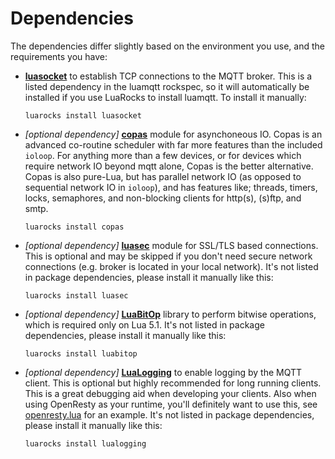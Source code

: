 # Dependencies

The dependencies differ slightly based on the environment you use, and the requirements you have:

* [**luasocket**](https://luarocks.org/modules/luasocket/luasocket) to establish TCP connections to the MQTT broker.
  This is a listed dependency in the luamqtt rockspec, so it will automatically be installed if you use LuaRocks to
  install luamqtt. To install it manually:

      luarocks install luasocket

* _[optional dependency]_ [**copas**](https://github.com/keplerproject/copas) module for asynchoneous IO. Copas is an advanced co-routine
  scheduler with far more features than the included `ioloop`. For anything more than a few devices, or for devices which
  require network IO beyond mqtt alone, Copas is the better alternative. Copas is also pure-Lua, but has parallel network
  IO (as opposed to sequential network IO in `ioloop`), and has features like; threads, timers, locks, semaphores, and
  non-blocking clients for http(s), (s)ftp, and smtp.

      luarocks install copas

* _[optional dependency]_ [**luasec**](https://github.com/brunoos/luasec) module for SSL/TLS based connections. This is optional and may be
  skipped if you don't need secure network connections (e.g. broker is located in your local network). It's not listed
  in package dependencies, please install it manually like this:

      luarocks install luasec

* _[optional dependency]_ [**LuaBitOp**](http://bitop.luajit.org/) library to perform bitwise operations, which is required only on
  Lua 5.1. It's not listed in package dependencies, please install it manually like this:

      luarocks install luabitop

* _[optional dependency]_ [**LuaLogging**](https://github.com/lunarmodules/lualogging/) to enable logging by the MQTT client. This is optional
  but highly recommended for long running clients. This is a great debugging aid when developing your clients. Also when
  using OpenResty as your runtime, you'll definitely want to use this, see
  [openresty.lua](../examples/openresty/app/openresty.lua) for an example.
  It's not listed in package dependencies, please install it manually like this:

      luarocks install lualogging
